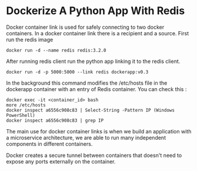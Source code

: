 # Dockerize A Python App With Redis

Docker container link is used for safely connecting to two docker containers. In a docker container link there is a recipient and a source.
First run the redis image 
```
docker run -d --name redis redis:3.2.0
```

After running redis client run the python app linking it to the redis client.
```
docker run -d -p 5000:5000 --link redis dockerapp:v0.3
```

In the background this command modifies the /etc/hosts file in the dockerapp container with an entry of Redis container. You can check this :
```
docker exec -it <container_id> bash
more /etc/hosts
docker inspect a6556c908c83 | Select-String -Pattern IP (Windows PowerShell)
docker inspect a6556c908c83 | grep IP
```

The main use for docker container links is when we build an application with a microservice architecture, we are able to run many independent components in different containers.

Docker creates a secure tunnel between containers that doesn't need to expose any ports externally on the container.

